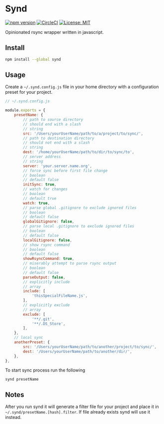 # Synd
[![npm version](https://badge.fury.io/js/synd.svg)](https://badge.fury.io/js/synd)
[![CircleCI](https://circleci.com/gh/antonk52/synd.svg?style=shield)](https://circleci.com/gh/antonk52/synd)
[![License: MIT](https://img.shields.io/badge/License-MIT-brightgreen.svg)](https://opensource.org/licenses/MIT)

Opinionated rsync wrapper written in javascript.

## Install

```sh
npm install --global synd
```

## Usage

Create a `~/.synd.config.js` file in your home directory with a configuration preset for your project.

```js
// ~/.synd.config.js

module.exports = {
    presetName: {
        // path to source directory
        // should end with a slash
        // string
        src: '/Users/yourUserName/path/to/a/project/to/sync/',
        // path to destination directory
        // should not end with a slash
        // string
        dest: '/home/yourUserName/path/to/dir/to/sync/to',
        // server address
        // string
        server: 'your.server.name.org',
        // force sync before first file change
        // boolean
        // default false
        initSync: true,
        // watch for changes
        // boolean
        // default true
        watch: true,
        // parse global .gitignore to exclude ignored files
        // boolean
        // default false
        globalGitignore: false,
        // parse local .gitignore to exclude ignored files
        // boolean
        // default false
        localGitignore: false,
        // show rsync command
        // boolean
        // default false
        showRsyncCommand: true,
        // miserably attempt to parse rsync output
        // boolean
        // default false
        parseOutput: false,
        // explicitly include
        // array
        include: [
            'thisSpecialFileName.js',
        ],
        // explicitly exclude
        // array
        exclude: [
            '**/.git',
            '**/.DS_Store',
        ],
    },
    // local sync
    anotherPreset: {
        src: '/Users/yourUserName/path/to/another/project/to/sync/',
        dest: '/Users/yourUserName/path/to/another/dir/',
    },
},
```

To start sync process run the following

```
synd presetName
```

## Notes

After you run synd it will generate a filter file for your project and place it in `~/.synd/presetName.[hash].filter`. If file already exists synd will use it instead.
